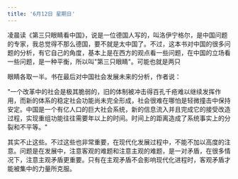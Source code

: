 ```yaml
---
title: '6月12日 星期日'
---
```


凌晨读《第三只眼睛看中国》，说是一位德国人写的，叫洛伊宁格尔，是中国问题的专家，我总觉得不那么德国，要不就是太中国了。不过，这本书对中国的很多问题的分析，有它自己的角度，基本上是在西方的观点看一些问题，在中国的立场看一些问题，是一种平衡，所以叫"第三只眼睛"。可能也就是两只

眼睛各取一半。书在最后对中国社会发展未来的分析，作者说：

"一个改革中的社会是极其脆弱的，旧的体制被冲击得百孔千疮难以继续发挥作用，而新的体系的稳定社会功能尚未完全形成，社会很难在哪怕是轻微撞击中保持安定。中国是一个有亿人口的巨大社会系统，新的信息流入并且完成它的接受改造过程，实现重组功能往往需要年以上的时间。时间上的距离造成了系统事实上的分裂和不平等。"

其实不止这些。不过这些也非常重要，在现代化发展过程中，不能不加以高度的注意。问题是在发展中，注意客观的难题和注意主观的难题，是一对矛盾，在很多情况下，注意主观矛盾更重要。只有在主观矛盾不会影响现代化进程时，客观矛盾才能被集中的力量所克服。

